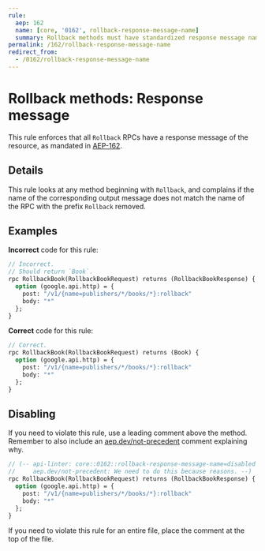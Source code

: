 ```yaml
---
rule:
  aep: 162
  name: [core, '0162', rollback-response-message-name]
  summary: Rollback methods must have standardized response message names.
permalink: /162/rollback-response-message-name
redirect_from:
  - /0162/rollback-response-message-name
---
```


# Rollback methods: Response message

This rule enforces that all `Rollback` RPCs have a response message of the
resource, as mandated in [AEP-162][].

## Details

This rule looks at any method beginning with `Rollback`, and complains
if the name of the corresponding output message does not match the name of the
RPC with the prefix `Rollback` removed.

## Examples

**Incorrect** code for this rule:

```proto
// Incorrect.
// Should return `Book`.
rpc RollbackBook(RollbackBookRequest) returns (RollbackBookResponse) {
  option (google.api.http) = {
    post: "/v1/{name=publishers/*/books/*}:rollback"
    body: "*"
  };
}
```

**Correct** code for this rule:

```proto
// Correct.
rpc RollbackBook(RollbackBookRequest) returns (Book) {
  option (google.api.http) = {
    post: "/v1/{name=publishers/*/books/*}:rollback"
    body: "*"
  };
}
```

## Disabling

If you need to violate this rule, use a leading comment above the method.
Remember to also include an [aep.dev/not-precedent][] comment explaining why.

```proto
// (-- api-linter: core::0162::rollback-response-message-name=disabled
//     aep.dev/not-precedent: We need to do this because reasons. --)
rpc RollbackBook(RollbackBookRequest) returns (RollbackBookResponse) {
  option (google.api.http) = {
    post: "/v1/{name=publishers/*/books/*}:rollback"
    body: "*"
  };
}
```

If you need to violate this rule for an entire file, place the comment at the
top of the file.

[aep-162]: https://aep.dev/162
[aep.dev/not-precedent]: https://aep.dev/not-precedent
